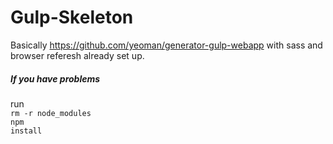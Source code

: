 # Gulp-Skeleton

Basically https://github.com/yeoman/generator-gulp-webapp with sass and browser referesh already set up.

##### If you have problems 

run <br/>
<code>rm -r node_modules</code><br/>
<code>npm install</code>
